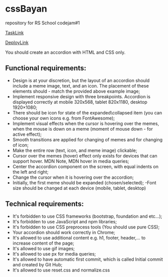 # cssBayan
repository for RS School codejam#1

[TaskLink](https://github.com/DrDiman/CSS-Bayan-task)

[DeployLink](https://turn2river.github.io/cssBayan/cssBayan/)

You should create an accordion with HTML and CSS only.

## Functional requirements:

- Design is at your discretion, but the layout of an accordion should include a meme image, text, and an icon. The placement of these elements should - match the provided above example image;
- Implement responsive design with three breakpoints. Accordion is displayed correctly at mobile 320x568, tablet 820x1180, desktop 1920×1080;
- There should be icon for state of the expanded\collapsed item (you can choose your own icons e.g. from FontAwesome);
- Implement visual effects when the cursor is hovering over the memes, when the mouse is down on a meme (moment of mouse down - for active effect);
- Smooth transitions are applied for changing of memes and for changing of icon;
- Make the entire row (text, icon, and meme image) clickable;
- Cursor over the memes (hover) effect only exists for devices that can support hover. MDN Note, MDN hover in media queries;
- Center the accordion component on the screen, with equal indents on the left and right;
- Change the cursor when it is hovering over the accordion;
- Initially, the first meme should be expanded (chosen/selected);
-Font size should be changed at each device (mobile, tablet, desktop)

## Technical requirements:

- It's forbidden to use CSS frameworks (bootstrap, foundation and etc...);
- It's forbidden to use JavaScript and npm libraries;
- It's forbidden to use CSS preprocess tools (You should use pure CSS);
- Your accordion should work correctly in Chrome;
- It's allowed to use additional content e.g. h1, footer, header,... to increase content of the page;
- It's allowed to use gif images;
- It's allowed to use px for media queries;
- It's allowed to have automatic first commit, which is called Initial commit and created by Git Hub;
- It's allowed to use reset.css and normalize.css